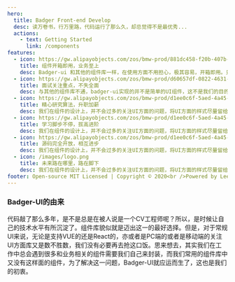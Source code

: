 ```yaml
---
hero:
  title: Badger Front-end Develop
  desc: 读万卷书，行万里路，代码运行了那么久，却总觉得不是最优秀...
  actions:
    - text: Getting Started
      link: /components
features:
  - icon: https://gw.alipayobjects.com/zos/bmw-prod/881dc458-f20b-407b-947a-95104b5ec82b/k79dm8ih_w144_h144.png
    title: 组件开箱即用，业务至上
    desc: Badger-ui 和其他的组件库一样，在使用方面不用担心，极其容易，开箱即用。只需要安装Badger-ui包，然后在自己的组件中导入即可。
  - icon: https://gw.alipayobjects.com/zos/bmw-prod/d60657df-0822-4631-9d7c-e7a869c2f21c/k79dmz3q_w126_h126.png
    title: 面试关注重点，不失全面
    desc: 与其他的组件库不通，badger-ui实现的并不是简单的UI组件，这不是我们的目的，我们的目的是为了解决业务中的问题，所以我们核心是业务至上。
  - icon: https://gw.alipayobjects.com/zos/bmw-prod/d1ee0c6f-5aed-4a45-a507-339a4bfe076c/k7bjsocq_w144_h144.png
    title: 精心研究算法，升职加薪
    desc: 我们在组件的设计上，并不会过多的关注UI方面的问题，将UI方面的样式尽量留给使用者，我们设计的核心是解决业务中的相关问题。这是我们唯一的出发点。
  - icon: https://gw.alipayobjects.com/zos/bmw-prod/d1ee0c6f-5aed-4a45-a507-339a4bfe076c/k7bjsocq_w144_h144.png
    title: 学习脚步不停，拔高进阶
    desc: 我们在组件的设计上，并不会过多的关注UI方面的问题，将UI方面的样式尽量留给使用者，我们设计的核心是解决业务中的相关问题。这是我们唯一的出发点。
  - icon: https://gw.alipayobjects.com/zos/bmw-prod/d1ee0c6f-5aed-4a45-a507-339a4bfe076c/k7bjsocq_w144_h144.png
    title: 源码完全开放，相互进步
    desc: 我们在组件的设计上，并不会过多的关注UI方面的问题，将UI方面的样式尽量留给使用者，我们设计的核心是解决业务中的相关问题。这是我们唯一的出发点。
  - icon: /images/logo.png
    title: 未来路在哪里，路在脚下
    desc: 我们在组件的设计上，并不会过多的关注UI方面的问题，将UI方面的样式尽量留给使用者，我们设计的核心是解决业务中的相关问题。这是我们唯一的出发点。
footer: Open-source MIT Licensed | Copyright © 2020<br />Powered by Lee!
---
```


### Badger-UI的由来

代码敲了那么多年，是不是总是在被人说是一个CV工程师呢？所以，是时候让自己的技术水平有所沉淀了。组件库貌似就是迈出这一的最好选择。但是，对于常规UI来说，无论是支持VUE的还是React的，亦或者是PC端的或者是移动端的关注UI方面库又是数不胜数，我们没有必要再去抢这口饭。思来想去，其实我们在工作中总会遇到很多和业务相关的组件需要我们自己来封装，而我们常用的组件库中又没有这样面的组件，为了解决这一问题，Badger-UI就应运而生了，这也是我们的初衷。
